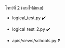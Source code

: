 โจทย์ที่ 2 (ตามไฟล์แนบ)

 

- logical_test.py ✔️

- logical_test_2.py ✔️

- apis/views/schools.py ❓
